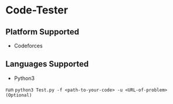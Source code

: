 # Code-Tester
## Platform Supported
- Codeforces
## Languages Supported
- Python3

run `python3 Test.py -f <path-to-your-code> -u <URL-of-problem>(Optional)` 
